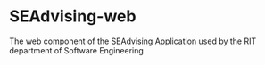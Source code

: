 # SEAdvising-web
The web component of the SEAdvising Application used by the RIT department of Software Engineering
